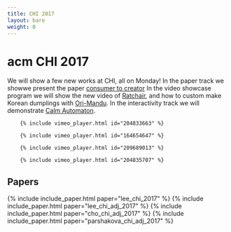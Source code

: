 ```yaml
---
title: CHI 2017
layout: bare
weight: 0
---
```


<div class = "grid">
  <div class = "unit two-thirds" >
    <h1>acm CHI 2017</h1>
		<p>We will show a few new works at CHI, all on Monday! In the paper track we showwe present the paper <a href="/projects/consumer_to_creator">consumer to creator</a> In the video showcase program we will show the new video of <a href="/projects/ratchair">Ratchair</a>, and how to custom make Korean dumplings with <a href="/projects/ori-mandu">Ori-Mandu</a>. In the interactivity track we will demonstrate <a href="/projects/calm_automaton">Calm Automaton</a>.</p>

		{% include vimeo_player.html id="204833663" %}

		{% include vimeo_player.html id="164654647" %}

		{% include vimeo_player.html id="209689013" %}

		{% include vimeo_player.html id="204835707" %}

  </div>

<div class = "unit one-third">
<section class="papers">
 <h2>Papers</h2>
 {% include include_paper.html paper="lee_chi_2017" %}
 {% include include_paper.html paper="lee_chi_adj_2017" %}
 {% include include_paper.html paper="cho_chi_adj_2017" %}
 {% include include_paper.html paper="parshakova_chi_adj_2017" %}
</section>
</div>
</div>
